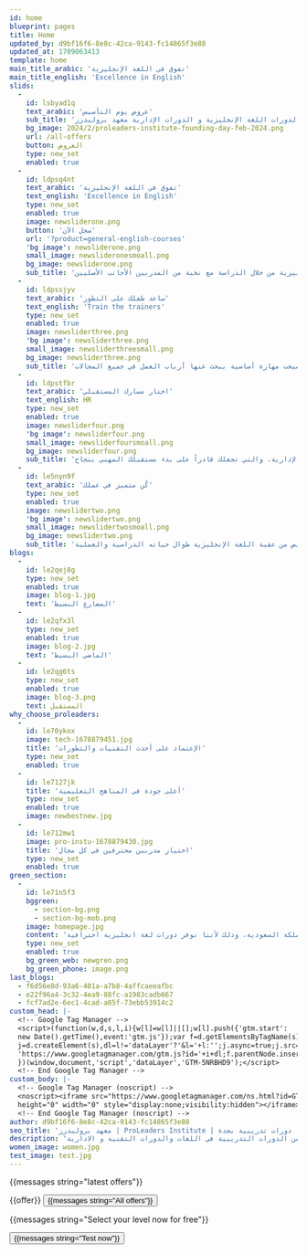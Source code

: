 ```yaml
---
id: home
blueprint: pages
title: Home
updated_by: d9bf16f6-8e8c-42ca-9143-fc14865f3e88
updated_at: 1709063413
template: home
main_title_arabic: 'تفوق في اللغة الإنجليزية'
main_title_english: 'Excellence in English'
slids:
  -
    id: lsbyad1q
    text_arabic: 'عروض يوم التأسيس'
    sub_title: 'لحق افضل عروض يوم التأسيس لدورات اللغة الإنجليزية و الدورات الإدارية معهد بروليدرز'
    bg_image: 2024/2/proleaders-institute-founding-day-feb-2024.png
    url: /all-offers
    button: العروض
    type: new_set
    enabled: true
  -
    id: ldpsq4nt
    text_arabic: 'تفوق في اللغة الإنجليزية'
    text_english: 'Excellence in English'
    type: new_set
    enabled: true
    image: newsliderone.png
    button: 'سجل الآن'
    url: '?product=general-english-courses'
    'bg image': newsliderone.png
    small_image: newslideronesmoall.png
    bg_image: newsliderone.png
    sub_title: 'الآن يُمكنك تحدث الإنجليزية بطلاقة من خلال دورات انجليزي معاهد بروليدرز أفضل معهد انجليزي لإحتراف الإنجليزية من خلال الدراسة مع نخبة من المدربين الأجانب الأصليين.'
  -
    id: ldpssjyv
    text_arabic: 'ساعد طفلك على التطور'
    text_english: 'Train the trainers'
    type: new_set
    enabled: true
    image: newsliderthree.png
    'bg image': newsliderthree.png
    small_image: newsliderthreesmall.png
    bg_image: newsliderthree.png
    sub_title: 'لا تكن مثل الآخرين! من خلال تعلُم اللغة الإنجليزية ستكون بارزاً في مجال عملك لأنها أصبحت مهارة أساسية يبحث عنها أرباب العمل في جميع المجالات.'
  -
    id: ldpstfbr
    text_arabic: 'اختار مسارك المستقبلي'
    text_english: HR
    type: new_set
    enabled: true
    image: newsliderfour.png
    'bg image': newsliderfour.png
    small_image: newsliderfoursmoall.png
    bg_image: newsliderfour.png
    sub_title: 'التحق بمجالات العمل الأكثر طلباً في سوق العمل من خلال دوراتنا الإدارية، والتي تجعلك قادراً على بدء مستقبلك المهني بنجاح.'
  -
    id: le5nyn9f
    text_arabic: 'كُن متميز في عملك'
    type: new_set
    enabled: true
    image: newslidertwo.png
    'bg image': newslidertwo.png
    small_image: newslidertwosmoall.png
    bg_image: newslidertwo.png
    sub_title: 'اللغة الإنجليزية لا غنى عنها في مستقبل أبنائك، الآن تستطيع تأسيس طفلك في اللغة الإنجليزية لكي يتخلص من عقبة اللغة الإنجليزية طوال حياته الدراسية والعملية.'
blogs:
  -
    id: le2qej8g
    type: new_set
    enabled: true
    image: blog-1.jpg
    text: 'المضارع البسيط'
  -
    id: le2qfx3l
    type: new_set
    enabled: true
    image: blog-2.jpg
    text: 'الماضي البسيط'
  -
    id: le2qg6ts
    type: new_set
    enabled: true
    image: blog-3.png
    text: المستقبل
why_choose_proleaders:
  -
    id: le70ykox
    image: tech-1678879451.jpg
    title: 'الإعتماد على أحدث التقنيات والتطورات'
    type: new_set
    enabled: true
  -
    id: le7127jk
    title: 'أعلى جودة في المناهج التعليمية'
    type: new_set
    enabled: true
    image: newbestnew.jpg
  -
    id: le712mw1
    image: pro-instu-1678879430.jpg
    title: 'اختيار مدربين محترفين في كل مجال'
    type: new_set
    enabled: true
green_section:
  -
    id: le71n5f3
    bggreen:
      - section-bg.png
      - section-bg-mob.png
    image: homepage.jpg
    content: 'نحن هنا من أجلك.. نوفر لك دورات في المجالات الأكثر طلباً في سوق العمل، ونخطو معك خطوة بخطوة في طريقك للنجاح. إذا كنت تبحث عن معهد انجليزي بجدة أو بالرياض أو أفضل برامج الدراسة عن بُعد فمرحباً بك في أفضل معهد انجليزي في المملكة السعودية، وذلك لأننا نوفر دورات لغة انجليزية احترافية'
    type: new_set
    enabled: true
    bg_green_web: newgren.png
    bg_green_phone: image.png
last_blogs:
  - f6d56e0d-93a6-401a-a7b8-4affcaeeafbc
  - e22f96a4-3c32-4ea9-88fc-a1983cadb667
  - fcf7ad2e-6ec1-4cad-a85f-73ebb53914c2
custom_head: |-
  <!-- Google Tag Manager -->
  <script>(function(w,d,s,l,i){w[l]=w[l]||[];w[l].push({'gtm.start':
  new Date().getTime(),event:'gtm.js'});var f=d.getElementsByTagName(s)[0],
  j=d.createElement(s),dl=l!='dataLayer'?'&l='+l:'';j.async=true;j.src=
  'https://www.googletagmanager.com/gtm.js?id='+i+dl;f.parentNode.insertBefore(j,f);
  })(window,document,'script','dataLayer','GTM-5NRBHD9');</script>
  <!-- End Google Tag Manager -->
custom_body: |-
  <!-- Google Tag Manager (noscript) -->
  <noscript><iframe src="https://www.googletagmanager.com/ns.html?id=GTM-5NRBHD9"
  height="0" width="0" style="display:none;visibility:hidden"></iframe></noscript>
  <!-- End Google Tag Manager (noscript) -->
author: d9bf16f6-8e8c-42ca-9143-fc14865f3e88
seo_title: 'معهد بروليدرز | ProLeaders Institute | معهد نخبة القادة للتدريب | دورات تدريبية بجدة'
description: 'معهد بروليدرز من افضل المعاهد التعليمية بجدة حيث يقدم باقات متنوعة من الدورات التدريبية في اللغات والدورات التقنية و الادارية'
women_image: women.jpg
test_image: test.jpg
---
```

<!--offers-->
<div class="flex flex-col justify-center items-center mx-10">
<p class="font-[Somar Sans] text-[24px] md:text-[32px] lg:text-[42px] font-semibold text-[#8b0303] text-center my-7">
    {{messages string="latest offers"}}
</p>
{{offer}}
<a href="/all-offers">
    <button
        class="w-[120px] h-[40px] lg:w-[170px] lg:h-[50px] bg-[#8b0303] hover:bg-[#b00000] rounded text-white font-[Somar Sans] mt-8 text-[14px] lg:text-[16px]">
         {{messages string="All offers"}}
    </button>
  </a>
</div>

<!--test-->
<div class=" w-full mt-[60px] h-[140px] sm:h-[180px] md:h-[250px] lg:h-[300px] bg-center bg-cover bg-no-repeat align-middle relative flex flex-col justify-center items-center before:content-[''] before:block before:absolute before:top-0 before:right-0 before:left-0 before:bottom-0 before:w-full before:h-full before:bg-[rgba(139,_3,_3,_0.35)] bg-fixed" style="../images/finalyfinalyt.png">
    <div class="flex flex-col justify-center items-center align-middle">
        <p
            class="font-[Somar Sans] text-white text-[26px] xs:text-[20px]  sm:text-[24px] md:text-[36px] lg:text-[42px] font-medium text-center z-10 ">
            {{messages string="Select your level now for free"}}
        </p>
        <a href="/placement-test" class="testGoogle flex justify-center items-center w-[100px] h-[30px] sm:w-[120px] sm:h-[40px] lg:w-[170px] lg:h-[50px] bg-[#8b0303] hover:bg-[#b00000]       rounded text-white font-[Somar Sans] text-[15px] sm:text-[14px] lg:text-[16px] mt-8 z-10">
                    <button>{{messages string="Test now"}}</button>
            </a>
    </div>
</div>